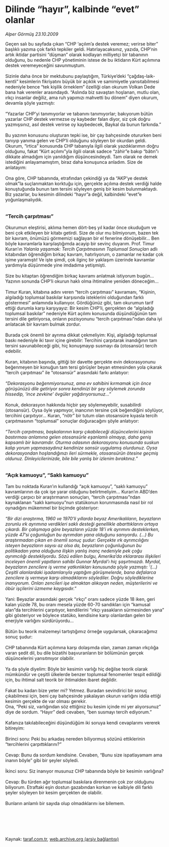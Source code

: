 # Dilinde “hayır”, kalbinde “evet” olanlar

*Alper Görmüş 23.10.2009*

<div class="taraf_structure_2col_1zq">
<div class="margen_n">



 <p>Geçen salı bu sayfada çıkan “CHP ‘açılım’a destek veremez; verirse biter” başlıklı yazıma çok farklı tepkiler geldi. Hatırlayacaksınız, yazıda, CHP’nin artık iktidar partisini “düşman” olarak kodlayan milliyetçi bir tabanının olduğunu, bu nedenle CHP yönetiminin istese de bu iktidarın Kürt açılımına destek veremeyeceğini savunmuştum. <br/><br/>Sizinle daha önce bir mektubunu paylaştığım, Türkiye’deki “çağdaş-laik-kentli” kesimlerin fikriyatını büyük bir açıklık ve samimiyetle yansıtabilmesi nedeniyle bence “tek kişilik örneklem” özelliği olan okurum Volkan Dede bana hak verenler arasındaydı. “Aslında biz savaştan hoşlanan, mutlu olan, ırkçı insanlar değiliz, ama ruh yapımızı mahvetti bu dönem” diyen okurum, devamla şöyle yazmıştı: <br/><br/>“Yazarlar CHP’yi tanımıyorlar ve tabanını tanımıyorlar; bakıyorum bütün yazarlar CHP destek vermezse oy kaybeder falan diyor, siz çok doğru yazmışsınız, asıl destek verirse oy kaybedecek, Baykal da bunun farkında.” <br/><br/>Bu yazının konusunu oluşturan tepki ise, bir çay bahçesinde otururken beni tanıyıp yanıma gelen ve CHP’li olduğunu söyleyen bir okurdan geldi. Okurum, “irtica” konusunda CHP tabanıyla ilgili olarak yazdıklarımın doğru olduğunu, fakat “Kürt açılımı”yla ilgili olarak sadece “zâhir”e bakıp “bâtın”ı dikkate almadığım için yanıldığım düşüncesindeydi. Tam olarak ne demek istediğini anlayamamıştım, biraz daha konuşunca anladım. Size de anlatayım: <br/><br/>Ona göre, CHP tabanında, etrafından çekindiği ya da “AKP’ye destek olmak”la suçlanmaktan korktuğu için, gerçekte açılıma destek verdiği halde konuştuğunda bunun tam tersini söyleyen geniş bir kesim bulunmaktaydı. Biz yazarlar, bu kesimin dilindeki “hayır”a değil, kalbindeki “evet”e yoğunlaşmalıydık. <b><br/><br/><br/><font size="3">“Tercih çarpıtması” </font></b><br/><br/>Okurumun eleştirisi, aklıma hemen dört-beş yıl kadar önce okuduğum ve beni çok etkileyen bir kitabı getirdi. Size de olur mu bilmiyorum, bazen tek bir kavram, önümüzü görmemizi sağlayan bir el fenerine dönüşebilir... Ben böyle kavramlarla karşılaştığımda acayip bir sevinç duyarım. Prof. Timur Kuran’ın <i>Yalanla yaşamak: Tercih Çarpıtmasının Toplumsal Sonuçları</i> adlı kitabından öğrendiğim birkaç kavram, hatırlıyorum, o zamanlar ne kadar çok işime yaramıştı! Ve işte şimdi, çok ilginç bir yaklaşım üzerinde kavramlar yardımıyla düşünmede yine imdadıma yetişmişti. <br/><br/>Size bu kitaptan öğrendiğim birkaç kavramı anlatmak istiyorum bugün... Yazının sonunda CHP’li okurun haklı olma ihtimaline yeniden döneceğim... <br/><br/>Timur Kuran, kitabına adını veren “tercih çarpıtması” kavramanı, “Kişinin, algıladığı toplumsal baskılar karşısında isteklerini olduğundan farklı göstermesi” anlamında kullanıyor. Gördüğünüz gibi, tam okurumun tarif ettiği durumla karşı karşıyayız: Bir kesim CHP’li, gerçekten de “algıladığı toplumsal baskılar” nedeniyle Kürt açılımı konusunda düşündüğünün tam tersini dile getiriyorsa, onların pozisyonunu “tercih çarpıtması”ndan daha iyi anlatacak bir kavram bulmak zordur. <br/><br/>Burada çok önemli bir ayrıma dikkat çekmeliyim: Kişi, algıladığı toplumsal baskı nedeniyle iki tavır içine girebilir: Tercihini çarpıtarak inandığının tam tersini savunabileceği gibi, hiç konuşmayıp susmayı da (otosansür) tercih edebilir. <br/><br/>Kuran, kitabının başında, gittiği bir davette gerçekte evin dekorasyonunu beğenmeyen bir konuğun tam tersi görüşler beyan etmesinden yola çıkarak “tercih çarpıtması” ile “otosansür” arasındaki farkı anlatıyor:<i> <br/><br/>“Dekorasyonu beğenmiyorsunuz, ama ev sahibini kırmamak için önce görüşünüzü dile getiriyor sonra kendinizi bir şey söylemek zorunda hissedip, ‘ince zevkine’ övgüler yağdırıyorsunuz...”</i> <br/><br/>Konuk, dekorasyon hakkında hiçbir şey söylemeyebilir, susabilirdi (otosansür). Oysa öyle yapmıyor, inancının tersine çok beğendiğini söylüyor, tercihini çarpıtıyor... Kuran, “nötr” bir tutum olan otosansüre kıyasla tercih çarpıtmasının “toplumsal” sonuçlar doğuracağını şöyle anlatıyor:<i> <br/><br/>“Tercih çarpıtması, başkalarının karşı çıkabileceği düşüncelerini kişinin bastırması anlamına gelen otosansürle eşanlamlı olmayıp, daha geniş kapsamlı bir kavramdır. Oturma odasının dekorasyonu konusunda suskun kalıp yorum yapmasaydınız kendinize sansür uygulamış olurdunuz. Oysa dekorasyondan hoşlandığınızı ileri sürmekle, otosansürün ötesine geçmiş oldunuz. Dinleyicilerinizde, bile bile yanlış bir izlenim bıraktınız.”</i><b> <br/><br/><br/><font size="3">“Açık kamuoyu”, “Saklı kamuoyu”</font></b> <br/><br/>Tam bu noktada Kuran’ın kullandığı “açık kamuoyu”, “saklı kamuoyu” kavramlarının da çok işe yarar olduğunu belirtmeliyim... Kuran’ın ABD’den verdiği çarpıcı bir araştırmanın sonuçları, “tercih çarpıtması”ndan kaynaklanan “saklı kamuoyu”nun statükonun korunmasında nasıl bir rol oynadığını mükemmel bir biçimde gösteriyor: <i><br/><br/>“Bir dizi araştırma, 1960 ve 1970’li yıllarda beyaz Amerikalıların, beyazların zorunlu ırk ayrımına verdikleri saklı desteği genellikle abarttıklarını ortaya çıkardı. Bir çalışmaya göre beyazların yüzde 18’i ırk ayrımını desteklerken, yüzde 47’si çoğunluğun bu ayrımdan yana olduğunu sanıyordu. (...) Bu araştırmadan çıkan en önemli sonuç şudur: Gerçekte ırk ayrımcılığını isteyen beyazların sayısı az olsa da, beyazların çoğunluğunun bu politikadan yana olduğuna ilişkin yanlış inanç nedeniyle pek çoğu ayrımcılığı destekliyordu. Sözü edilen bulgu, Amerika’da ırklararası ilişkileri inceleyen önemli yapıtların sahibi Gunnar Myrdal’ı hiç şaşırtmazdı. Myrdal, beyazların zencilere iş verme yatkınlıkları konusunda şöyle yazmıştı: ‘(...) Çeşitli alanlardaki işadamlarıyla yaptığım görüşmelerde, bana defalarca zencilere iş vermeye karşı olmadıklarını söylediler. Doğru söylediklerine inanıyorum. Onları zencileri işe almaktan alıkoyan neden, müşterilerini ve öbür işçilerini üzmeme kaygısıdır.”</i> <br/><br/>Yani: Beyazlar arasındaki gerçek “ırkçı” oranı sadece yüzde 18 iken, geri kalan yüzde 78, bu oranı mesela yüzde 60-70 sandıkları için “kamusal alan”da tercihlerini çarpıtıyor, kendilerini “ırkçı yasakların sürmesinden yana” gibi gösteriyor ve böylece statüko, kendisine karşı olanlardan gelen bir enerjiyle varlığını sürdürüyordu... <br/><br/>Bütün bu teorik malzemeyi tartıştığımız örneğe uygularsak, çıkaracağımız sonuç şudur: <br/><br/>CHP tabanında Kürt açılımına karşı dolaşımda olan, zaman zaman ırkçılığa varan şedit dil, bu dile bizatihi başvuranların bir bölümünün gerçek düşüncelerini yansıtmıyor olabilir. <br/><br/>Ya da şöyle diyelim: Böyle bir kesimin varlığı hiç değilse teorik olarak mümkündür ve çeşitli ülkelerde benzer toplumsal fenomenler tespit edildiği için, bu ihtimal salt teorik bir ihtimalden ibaret değildir. <br/><br/>Fakat bu kadarı bize yeter mi? Yetmez. Buradan sevindirici bir sonuç çıkabilmesi için, beni çay bahçesinde yakalayan okurun varlığını iddia ettiği kesimin gerçekte de var olması gerekir. <br/>Ona, “Peki siz, varlığından söz ettiğiniz bu kesim içinde mi yer alıyorsunuz” diye de sordum. “Hayır” dedi cevaben, “ben susmayı tercih ediyorum.” <br/><br/>Kafanıza takılabileceğini düşündüğüm iki soruya kendi cevaplarımı vererek bitireyim: <br/><br/>Birinci soru: Peki bu arkadaş nereden biliyormuş sözünü ettiklerinin “tercihlerini çarpıttıklarını?” <br/><br/>Cevap: Bunu da sordum kendisine. Cevaben, “Bunu size ispatlayamam ama inanın böyle” gibi bir şeyler söyledi. <br/><br/>İkinci soru: Siz inanıyor musunuz CHP tabanında böyle bir kesimin varlığına? <br/><br/>Cevap: Bu türden ağır toplumsal baskılara direnmenin çok zor olduğunu biliyorum. Etraftaki eşin dostun gazabından korkan ve kalbiyle dili farklı şeyler söyleyen bir kesim gerçekten de olabilir. <br/><br/>Bunların anlamlı bir sayıda olup olmadıklarını ise bilemem.</p>
<br/>
<br/>
<br/>



<br/>


<div id="taraf_not">
</div>

</div>


</div>

Kaynak: [taraf.com.tr](http://www.taraf.com.tr:80/makale/8093.htm), [web.archive.org (arşiv bağlantısı)](http://web.archive.org/web/20100114101024/http://www.taraf.com.tr:80/makale/8093.htm)
